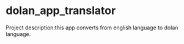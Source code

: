 # dolan_app_translator
Project description:this app converts from english language to dolan language.
